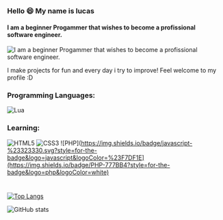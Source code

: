### Hello 😄 My name is lucas
#### I am a beginner Progammer that wishes to become a profissional software engineer.
![I am a beginner Progammer that wishes to become a profissional software engineer.](https://encrypted-tbn0.gstatic.com/images?q=tbn:ANd9GcR4FNrWJEjF28p7USiVWaDup0Ot3auK_Sr428xx0bzHvSz-lzABd0RkRWjI8TxOLJ0GXg&usqp=CAU)

I make projects for fun and every day i try to improve! Feel welcome to my profile :D

<h3>Programming Languages:</h3>
<p align="left">

![Lua](https://img.shields.io/badge/lua-%232C2D72.svg?style=for-the-badge&logo=lua&logoColor=white)
  
</p>

<h3>Learning:</h3>

![HTML5](https://img.shields.io/badge/html5-%23E34F26.svg?style=for-the-badge&logo=html5&logoColor=white)
![CSS3](https://img.shields.io/badge/css3-%231572B6.svg?style=for-the-badge&logo=css3&logoColor=white)
![PHP](https://img.shields.io/badge/javascript-%23323330.svg?style=for-the-badge&logo=javascript&logoColor=%23F7DF1E](https://img.shields.io/badge/PHP-777BB4?style=for-the-badge&logo=php&logoColor=white)

<h1></h1>


[![Top Langs](https://github-readme-stats.vercel.app/api/top-langs/?username=VaylonBr)](https://github.com/anuraghazra/github-readme-stats)

![GitHub stats](https://github-readme-stats.vercel.app/api?username=VaylonBr&show_icons=true)  
